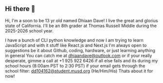 ## Hi there 👋

<!--
**the-X-alien/the-X-alien** is a ✨ _special_ ✨ repository because its `README.md` (this file) appears on your GitHub profile.

Here are some ideas to get you started:

- 🔭 I’m currently working on ...
- 🌱 I’m currently learning ...
- 👯 I’m looking to collaborate on ...
- 🤔 I’m looking for help with ...
- 💬 Ask me about ...
- 📫 How to reach me: ...
- 😄 Pronouns: ...
- ⚡ Fun fact: ...
-->
Hi, I'm a soon to be 13 yr old named Dhiaan Dave! I live the great and glorius state of California. I'll be an 8th grader at Thomas Russell Middle during the 2025-2026 school year.

I have a bunch of CLI python knowledge and now I am trying to learn JavaScript and with it stuff like React.js and Next.js
I'm always open to suggestions be it about Github, coding, hardware, or just learning anything in general
You can catch me at dhiaandave@outlook.com or if your really desperate, gimme a call at +1 925 922 6426 if all else fails and its during my school hours (8:00am PST to 2:30 PST) if your email gets through the school filter: dd104162@student.musd.org
(He/Him/His)
Thats about it for now!
